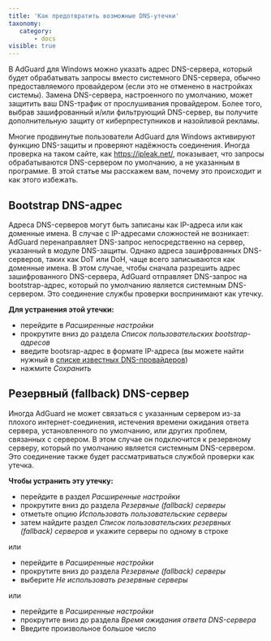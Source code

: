 ```yaml
---
title: 'Как предотвратить возможные DNS-утечки'
taxonomy:
   category:
       - docs
visible: true
---
```

В AdGuard для Windows можно указать адрес DNS-сервера, который будет обрабатывать запросы вместо системного DNS-сервера, обычно предоставляемого провайдером (если это не отменено в настройках системы). Замена DNS-сервера, настроенного по умолчанию, может защитить ваш DNS-трафик от прослушивания провайдером. Более того, выбрав зашифрованный и/или фильтрующий DNS-сервер, вы получите дополнительную защиту от киберпреступников и назойливой рекламы.

Многие продвинутые пользователи AdGuard для Windows активируют функцию DNS-защиты и проверяют надёжность соединения. Иногда проверка на таком сайте, как https://ipleak.net/, показывает, что запросы обрабатываются DNS-сервером по умолчанию, а не указанным в программе. В этой статье мы расскажем вам, почему это происходит и как этого избежать.

## Bootstrap DNS-адрес

Адреса DNS-серверов могут быть записаны как IP-адреса или как доменные имена. 
В случае с IP-адресами сложностей не возникает: AdGuard перенаправляет DNS-запрос непосредственно на сервер, указанный в модуле DNS-защиты. Однако адреса зашифрованных DNS-серверов, таких как DoT или DoH, чаще всего записываются как доменные имена. В этом случае, чтобы сначала разрешить адрес зашифрованного DNS-сервера, AdGuard отправляет DNS-запрос на bootstrap-адрес, который по умолчанию является системным DNS-сервером. Это соединение службы проверки воспринимают как утечку.

**Для устранения этой утечки:**

* перейдите в *Расширенные настройки* 
* прокрутите вниз до раздела *Список пользовательских bootstrap-адресов*
* введите bootsrap-адрес в формате IP-адреса (вы можете найти нужный в [списке известных DNS-провайдеров](https://adguard-dns.io/kb/general/dns-providers))
* нажмите *Сохранить*

## Резервный (fallback) DNS-сервер

Иногда AdGuard не может связаться с указанным сервером из-за плохого интернет-соединения, истечения времени ожидания ответа сервера, установленного по умолчанию, или других проблем, связанных с сервером. В этом случае он подключится к резервному серверу, который по умолчанию является системным DNS-сервером. Это соединение также будет рассматриваться службой проверки как утечка. 

**Чтобы устранить эту утечку:**

* перейдите в раздел *Расширенные настройки* 
* прокрутите вниз до раздела *Резервные (fallback) серверы*
* отметьте опцию *Использовать пользовательские серверы*
* затем найдите раздел *Список пользовательских резервных (fallback) серверов* и укажите серверы по одному в строке

или

* перейдите в *Расширенные настройки* 
* прокрутите вниз до раздела *Резервные (fallback) серверы*
* выберите *Не использовать резервные серверы*

или

* перейдите в *Расширенные настройки* 
* прокрутите вниз до раздела *Время ожидания ответа DNS-сервера*
* Введите произвольное большое число 
